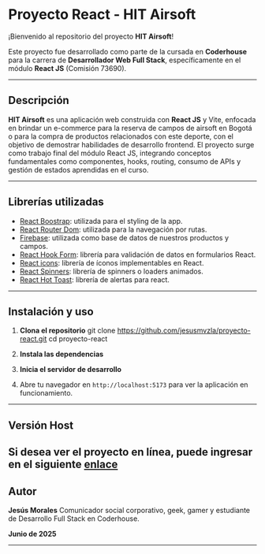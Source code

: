 # Proyecto React - HIT Airsoft

¡Bienvenido al repositorio del proyecto **HIT Airsoft**!

Este proyecto fue desarrollado como parte de la cursada en **Coderhouse** para la carrera de **Desarrollador Web Full Stack**, específicamente en el módulo **React JS** (Comisión 73690).

---

## Descripción

**HIT Airsoft** es una aplicación web construida con **React JS** y Vite, enfocada en brindar un e-commerce para la reserva de campos de airsoft en Bogotá o para la compra de productos relacionados con este deporte, con el objetivo de demostrar habilidades de desarrollo frontend. El proyecto surge como trabajo final del módulo React JS, integrando conceptos fundamentales como componentes, hooks, routing, consumo de APIs y gestión de estados aprendidas en el curso.

---

## Librerías utilizadas

- [React Boostrap](https://react-bootstrap.netlify.app/docs/getting-started/introduction): utilizada para el styling de la app.
- [React Router Dom](https://reactrouter.com/home): utilizada para la navegación por rutas.
- [Firebase](https://firebase.google.com/?hl=es-419): utilizada como base de datos de nuestros productos y campos.
- [React Hook Form](https://react-hook-form.com/): librería para validación de datos en formularios React.
- [React icons](https://react-icons.github.io/react-icons/): librería de íconos implementables en React.
- [React Spinners](https://www.davidhu.io/react-spinners/): librería de spinners o loaders animados.
- [React Hot Toast](https://react-hot-toast.com/): librería de alertas para react.

---

## Instalación y uso

1. **Clona el repositorio**
git clone https://github.com/jesusmvzla/proyecto-react.git
cd proyecto-react

2. **Instala las dependencias**

3. **Inicia el servidor de desarrollo**

4. Abre tu navegador en `http://localhost:5173` para ver la aplicación en funcionamiento.

---
## Versión Host
Si desea ver el proyecto en línea, puede ingresar en el siguiente [enlace](https://proyecto-react-orcin.vercel.app/)
---

## Autor

**Jesús Morales**
Comunicador social corporativo, geek, gamer y estudiante de Desarrollo Full Stack en Coderhouse.

**Junio de 2025**

---